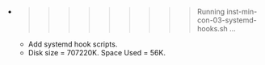 * >>>>>>>>> Running inst-min-con-03-systemd-hooks.sh ...
  * Add systemd hook scripts.
  * Disk size = 707220K. Space Used = 56K.
